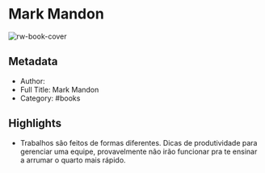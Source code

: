 # Mark Mandon

![rw-book-cover](https://readwise-assets.s3.amazonaws.com/static/images/default-book-icon-6.71d9a01814f7.png)

## Metadata
- Author: 
- Full Title: Mark Mandon
- Category: #books

## Highlights
- Trabalhos são feitos de formas diferentes.
  Dicas de produtividade para gerenciar uma equipe, provavelmente não irão funcionar pra te ensinar a arrumar o quarto mais rápido.
